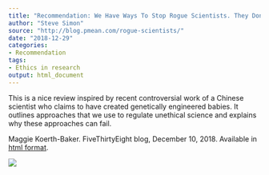 ```yaml
---
title: "Recommendation: We Have Ways To Stop Rogue Scientists. They Don't Always Work."
author: "Steve Simon"
source: "http://blog.pmean.com/rogue-scientists/"
date: "2018-12-29"
categories:
- Recommendation
tags:
- Ethics in research
output: html_document
---
```


This is a nice review inspired by recent controversial work of a Chinese
scientist who claims to have created genetically engineered babies. It
outlines approaches that we use to regulate unethical science and
explains why these approaches can fail.

<!---More--->

Maggie Koerth-Baker. FiveThirtyEight blog, December 10, 2018. Available
in [html
format](https://fivethirtyeight.com/features/we-have-ways-to-stop-rogue-scientists-they-dont-always-work/).

![](http://www.pmean.com/images/images/18/rogue-scientists01.png)




